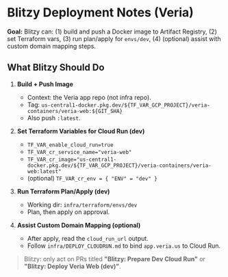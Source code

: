 # Blitzy Deployment Notes (Veria)

**Goal:** Blitzy can: (1) build and push a Docker image to Artifact Registry, (2) set Terraform vars, (3) run plan/apply for `envs/dev`, (4) (optional) assist with custom domain mapping steps.

## What Blitzy Should Do
1. **Build + Push Image**
   - Context: the Veria app repo (not infra repo).
   - Tag: `us-central1-docker.pkg.dev/${TF_VAR_GCP_PROJECT}/veria-containers/veria-web:${GIT_SHA}`
   - Also push `:latest`.

2. **Set Terraform Variables for Cloud Run (dev)**
   - `TF_VAR_enable_cloud_run=true`
   - `TF_VAR_cr_service_name="veria-web"`
   - `TF_VAR_cr_image="us-central1-docker.pkg.dev/${TF_VAR_GCP_PROJECT}/veria-containers/veria-web:latest"`
   - (optional) `TF_VAR_cr_env = { "ENV" = "dev" }`

3. **Run Terraform Plan/Apply (dev)**
   - Working dir: `infra/terraform/envs/dev`
   - Plan, then apply on approval.

4. **Assist Custom Domain Mapping (optional)**
   - After apply, read the `cloud_run_url` output.
   - Follow `infra/DEPLOY_CLOUDRUN.md` to bind `app.veria.us` to Cloud Run.

> Blitzy: only act on PRs titled **"Blitzy: Prepare Dev Cloud Run"** or **"Blitzy: Deploy Veria Web (dev)"**.
